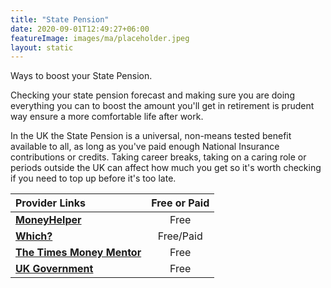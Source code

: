 ```yaml
---
title: "State Pension"
date: 2020-09-01T12:49:27+06:00
featureImage: images/ma/placeholder.jpeg
layout: static
---
```


Ways to boost your State Pension.

Checking your state pension forecast and making sure you are doing everything you can to boost the amount you'll get in retirement is prudent way ensure a more comfortable life after work.

In the UK the State Pension is a universal, non-means tested benefit available to all, as long as you've paid enough National Insurance contributions or credits. Taking career breaks, taking on a caring role or periods outside the UK can affect how much you get so it's worth checking if you need to top up before it's too late.

| Provider Links      | Free or Paid  |  
| :-----------          | :--------------:      |  
| [**MoneyHelper**](https://www.moneyhelper.org.uk/en/pensions-and-retirement/state-pension) | Free  | 
| [**Which?**](https://www.which.co.uk/money/pensions-and-retirement/state-pension/can-i-top-up-my-state-pension-aVwgx1p28af4) | Free/Paid  | 
| [**The Times Money Mentor**](https://www.thetimes.co.uk/money-mentor/article/boost-defer-pension/) | Free  | 
| [**UK Government**](https://www.gov.uk/check-state-pension) | Free  | 
  

<br/><br/>






